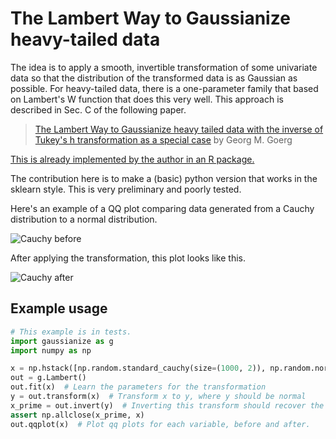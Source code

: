 # The Lambert Way to Gaussianize heavy-tailed data

The idea is to apply a smooth, invertible transformation of some univariate data so that the distribution of the
 transformed data is as Gaussian as possible. For heavy-tailed data, there is a one-parameter family that based on
 Lambert's W function that does this very well. 
This approach is described in Sec. C of the following paper. 
> [The Lambert Way to Gaussianize heavy tailed data with the inverse of Tukey's h transformation as a special case](http://arxiv.org/abs/1010.2265)
> by Georg M. Goerg

[This is already implemented by the author in an R package.](https://cran.r-project.org/web/packages/LambertW/)

The contribution here is to make a (basic) python version that works in the sklearn style. This is very preliminary 
and poorly tested. 

Here's an example of a QQ plot comparing data generated from a Cauchy distribution to a normal distribution. 

![Cauchy before](https://github.com/gregversteeg/gaussianize/blob/master/tests/cauchy_before.png?raw=true "Cauchy before")

After applying the transformation, this plot looks like this. 

![Cauchy after](https://github.com/gregversteeg/gaussianize/blob/master/tests/cauchy_after.png?raw=true "Cauchy after")

## Example usage

```python
# This example is in tests. 
import gaussianize as g
import numpy as np

x = np.hstack([np.random.standard_cauchy(size=(1000, 2)), np.random.normal(size=(1000, 2))])
out = g.Lambert()
out.fit(x)  # Learn the parameters for the transformation
y = out.transform(x)  # Transform x to y, where y should be normal
x_prime = out.invert(y)  # Inverting this transform should recover the data
assert np.allclose(x_prime, x)
out.qqplot(x)  # Plot qq plots for each variable, before and after. 

```